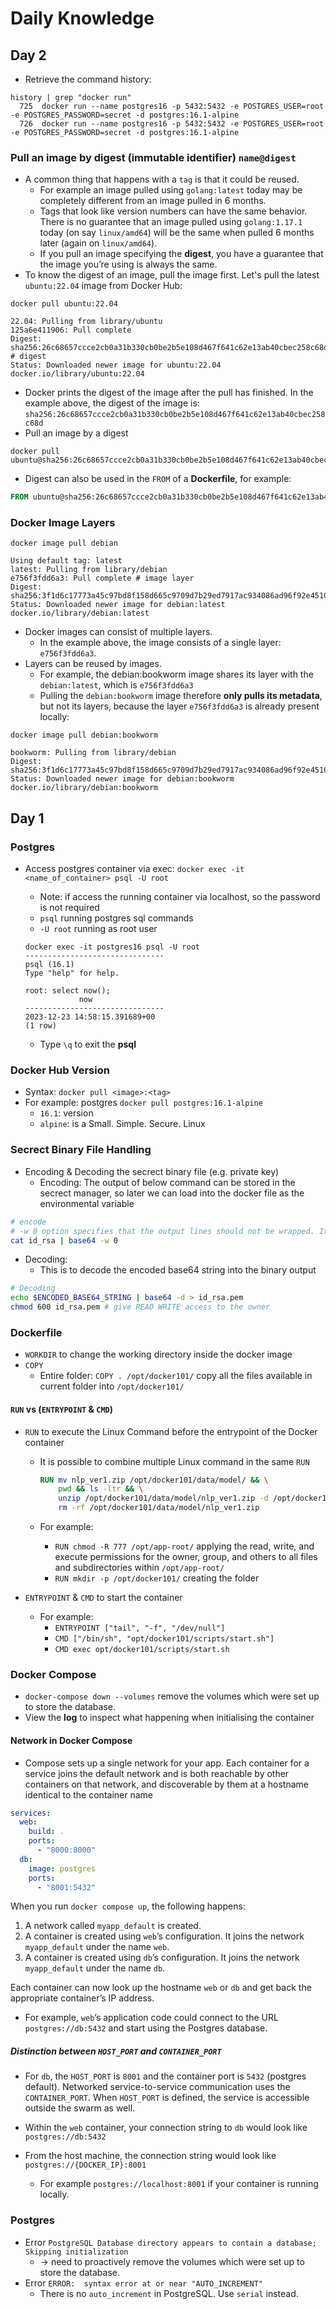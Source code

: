 # Daily Knowledge

## Day 2

- Retrieve the command history:

```shell
history | grep "docker run"
  725  docker run --name postgres16 -p 5432:5432 -e POSTGRES_USER=root -e POSTGRES_PASSWORD=secret -d postgres:16.1-alpine
  726  docker run --name postgres16 -p 5432:5432 -e POSTGRES_USER=root -e POSTGRES_PASSWORD=secret -d postgres:16.1-alpine

```

### Pull an image by digest (immutable identifier) `name@digest`

- A common thing that happens with a `tag` is that it could be reused.
  - For example an image pulled using `golang:latest` today may be completely different from an image pulled in 6 months.
  - Tags that look like version numbers can have the same behavior. There is no guarantee that an image pulled using `golang:1.17.1` today (on say `linux/amd64`) will be the same when pulled 6 months later (again on `linux/amd64`).
  - If you pull an image specifying the **digest**, you have a guarantee that the image you’re using is always the same.
- To know the digest of an image, pull the image first. Let's pull the latest `ubuntu:22.04` image from Docker Hub:

```shell
docker pull ubuntu:22.04

22.04: Pulling from library/ubuntu
125a6e411906: Pull complete
Digest: sha256:26c68657ccce2cb0a31b330cb0be2b5e108d467f641c62e13ab40cbec258c68d # digest
Status: Downloaded newer image for ubuntu:22.04
docker.io/library/ubuntu:22.04
```

- Docker prints the digest of the image after the pull has finished. In the example above, the digest of the image is: `sha256:26c68657ccce2cb0a31b330cb0be2b5e108d467f641c62e13ab40cbec258c68d`
- Pull an image by a digest

```shell
docker pull ubuntu@sha256:26c68657ccce2cb0a31b330cb0be2b5e108d467f641c62e13ab40cbec258c68d
```

- Digest can also be used in the `FROM` of a **Dockerfile**, for example:

```Dockerfile
FROM ubuntu@sha256:26c68657ccce2cb0a31b330cb0be2b5e108d467f641c62e13ab40cbec258c68d
```

### Docker Image Layers

```shell
docker image pull debian

Using default tag: latest
latest: Pulling from library/debian
e756f3fdd6a3: Pull complete # image layer
Digest: sha256:3f1d6c17773a45c97bd8f158d665c9709d7b29ed7917ac934086ad96f92e4510
Status: Downloaded newer image for debian:latest
docker.io/library/debian:latest
```

- Docker images can consist of multiple layers.
  - In the example above, the image consists of a single layer: `e756f3fdd6a3`.
- Layers can be reused by images.
  - For example, the debian:bookworm image shares its layer with the `debian:latest`, which is `e756f3fdd6a3`
  - Pulling the `debian:bookworm` image therefore **only pulls its metadata**, but not its layers, because the layer `e756f3fdd6a3` is already present locally:

```shell
docker image pull debian:bookworm

bookworm: Pulling from library/debian
Digest: sha256:3f1d6c17773a45c97bd8f158d665c9709d7b29ed7917ac934086ad96f92e4510
Status: Downloaded newer image for debian:bookworm
docker.io/library/debian:bookworm
```

## Day 1

### Postgres

- Access postgres container via exec: `docker exec -it <name_of_container> psql -U root`

  - Note: if access the running container via localhost, so the password is not required
  - `psql` running postgres sql commands
  - `-U root` running as root user

  ```shell
  docker exec -it postgres16 psql -U root
  -------------------------------
  psql (16.1)
  Type "help" for help.

  root: select now();
              now
  -------------------------------
  2023-12-23 14:58:15.391689+00
  (1 row)
  ```

  - Type `\q` to exit the **psql**

### Docker Hub Version

- Syntax: `docker pull <image>:<tag>`
- For example: postgres `docker pull postgres:16.1-alpine`
  - `16.1`: version
  - `alpine`: is a Small. Simple. Secure. Linux

### Secrect Binary File Handling

- Encoding & Decoding the secrect binary file (e.g. private key)
  - Encoding: The output of below command can be stored in the secrect manager, so later we can load into the docker file as the environmental variable

```bash
# encode
# -w 0 option specifies that the output lines should not be wrapped. It means that the base64-encoded output will be in a `single line`, without line breaks.
cat id_rsa | base64 -w 0
```

- Decoding:
  - This is to decode the encoded base64 string into the binary output

```bash
# Decoding
echo $ENCODED_BASE64_STRING | base64 -d > id_rsa.pem
chmod 600 id_rsa.pem # give READ WRITE access to the owner
```

### Dockerfile

- `WORKDIR` to change the working directory inside the docker image
- `COPY`
  - Entire folder: `COPY . /opt/docker101/` copy all the files available in current folder into `/opt/docker101/`

#### `RUN` vs (`ENTRYPOINT` & `CMD`)

- `RUN` to execute the Linux Command before the entrypoint of the Docker container

  - It is possible to combine multiple Linux command in the same `RUN`

    ```Dockerfile
    RUN mv nlp_ver1.zip /opt/docker101/data/model/ && \
        pwd && ls -ltr && \
        unzip /opt/docker101/data/model/nlp_ver1.zip -d /opt/docker101/data/model/ && \
        rm -rf /opt/docker101/data/model/nlp_ver1.zip
    ```

  - For example:
    - `RUN chmod -R 777 /opt/app-root/` applying the read, write, and execute permissions for the owner, group, and others to all files and subdirectories within `/opt/app-root/`
    - `RUN mkdir -p /opt/docker101/` creating the folder

- `ENTRYPOINT` & `CMD` to start the container
  - For example:
    - `ENTRYPOINT ["tail", "-f", "/dev/null"]`
    - `CMD ["/bin/sh", "opt/docker101/scripts/start.sh"]`
    - `CMD exec opt/docker101/scripts/start.sh`

### Docker Compose

- `docker-compose down --volumes` remove the volumes which were set up to store the database.
- View the **log** to inspect what happening when initialising the container

#### Network in Docker Compose

- Compose sets up a single network for your app. Each container for a service joins the default network and is both reachable by other containers on that network, and discoverable by them at a hostname identical to the container name

```yaml
services:
  web:
    build: .
    ports:
      - "8000:8000"
  db:
    image: postgres
    ports:
      - "8001:5432"
```

When you run `docker compose up`, the following happens:

1. A network called `myapp_default` is created.
2. A container is created using `web`’s configuration. It joins the network `myapp_default` under the name `web`.
3. A container is created using `db`’s configuration. It joins the network `myapp_default` under the name `db`.

Each container can now look up the hostname `web` or `db` and get back the appropriate container’s IP address.

- For example, `web`’s application code could connect to the URL `postgres://db:5432` and start using the Postgres database.

##### Distinction between `HOST_PORT` and `CONTAINER_PORT`

- For `db`, the `HOST_PORT` is `8001` and the container port is `5432` (postgres default). Networked service-to-service communication uses the `CONTAINER_PORT`. When `HOST_PORT` is defined, the service is accessible outside the swarm as well.

- Within the `web` container, your connection string to `db` would look like `postgres://db:5432`

- From the host machine, the connection string would look like `postgres://{DOCKER_IP}:8001`
  - For example `postgres://localhost:8001` if your container is running locally.

### Postgres

- Error `PostgreSQL Database directory appears to contain a database; Skipping initialization`
  - &#8594; need to proactively remove the volumes which were set up to store the database.
- Error `ERROR:  syntax error at or near "AUTO_INCREMENT"`
  - There is no `auto_increment` in PostgreSQL. Use `serial` instead.
